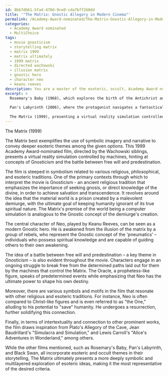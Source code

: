 ```yaml
---
id: 8bb7dbb1-5fad-470d-9ce0-cda7bff260dd
title: '"The Matrix: Gnostic Allegory in Modern Cinema"'
permalink: /Academy-Award-nominated/The-Matrix-Gnostic-Allegory-in-Modern-Cinema/
categories:
  - Academy Award nominated
  - MultiChoice
tags:
  - movie gnosticism
  - storytelling matrix
  - matrix 1999
  - matrix ultimately
  - 1999 matrix
  - directed wachowski
  - illusion matrix
  - gnostic hero
  - character neo
  - keanu reeves
description: You are a master of the esoteric, occult, Academy Award nominated and education, you have written many textbooks on the subject. Respond to the multiple choice question first with the answer, then, fully explain the context of your rational, reasoning, and chain of thought in coming to the determination you have for that answer. Explain related concepts, formulas, or historical context relevant to this conclusion, giving a lesson on the topic to explain the reasoning afterwards.
excerpt: >
  Rosemary's Baby (1968), which explores the birth of the Antichrist and includes several hidden references to the occult
  
  Pan's Labyrinth (2006), where the protagonist navigates a fantastical world filled with mythical creatures, an allegory for inner transformation and self-discovery
  
  The Matrix (1999), presenting a virtual reality simulation controlled by machines, hinting at concepts of Gnosticism and the battle between free will and predestination
---
```


The Matrix (1999)

The Matrix best exemplifies the use of symbolic imagery and narrative to convey deeper esoteric themes among the given options. This 1999 Academy Award-nominated film, directed by the Wachowski siblings, presents a virtual reality simulation controlled by machines, hinting at concepts of Gnosticism and the battle between free will and predestination.

The film is steeped in symbolism related to various religious, philosophical, and esoteric traditions. One of the primary contexts through which to interpret the movie is Gnosticism - an ancient religious tradition that emphasizes the importance of seeking gnosis, or direct knowledge of the divine, in order to achieve salvation and transcendence. It revolves around the idea that the material world is a prison created by a malevolent demiurge, with the ultimate goal of keeping humanity ignorant of its true spiritual nature. The Matrix's premise of the world being a computer simulation is analogous to the Gnostic concept of the demiurge's creation.

The central character of Neo, played by Keanu Reeves, can be seen as a modern Gnostic hero. He is awakened from the illusion of the matrix by a group of rebels, who represent the Gnostic concept of the 'pneumatics' – individuals who possess spiritual knowledge and are capable of guiding others to their own awakening.

The idea of a battle between free will and predestination – a key theme in Gnosticism – is also evident throughout the movie. Characters engage in an ongoing struggle to break free from the determined paths laid out for them by the machines that control the Matrix. The Oracle, a prophetess-like figure, speaks of predetermined events while emphasizing that Neo has the ultimate power to shape his own destiny.

Moreover, there are various symbols and motifs in the film that resonate with other religious and esoteric traditions. For instance, Neo is often compared to Christ-like figures and is even referred to as "the One," alluding to his potential to "save" humanity. He undergoes a resurrection, further solidifying this connection.

Finally, in terms of intertextuality and connection to other prominent works, the film draws inspiration from Plato's Allegory of the Cave, Jean Baudrillard's "Simulacra and Simulation," and Lewis Carroll's "Alice's Adventures in Wonderland," among others.

While the other films mentioned, such as Rosemary's Baby, Pan's Labyrinth, and Black Swan, all incorporate esoteric and occult themes in their storytelling, The Matrix ultimately presents a more deeply symbolic and multilayered exploration of esoteric ideas, making it the most representative of the desired criteria.
